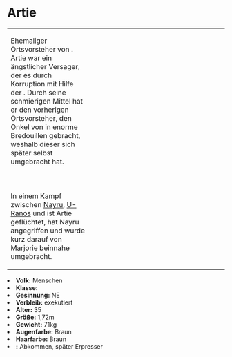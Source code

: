 # Artie

<table>
<tr><td>
<p>
Ehemaliger Ortsvorsteher von <a href="Three-Winds-Valley.md" anchor="schachendorf"></a>. Artie war ein ängstlicher 
Versager, der es durch Korruption mit Hilfe der <a href="Northern-Grenbrock.md" anchor="diebesgilde"></a>. Durch seine
schmierigen Mittel hat er den vorherigen Ortsvorsteher, den Onkel von <a href="Marjorie.md"></a> in enorme Bredouillen
gebracht, weshalb dieser sich später selbst umgebracht hat.
<br></br><br></br>
In einem Kampf zwischen <a href="Nayru.md">Nayru</a>, <a href="U-Ranos.md">U-Ranos</a> und <a href="Sivert.md"></a>
ist Artie geflüchtet, hat Nayru angegriffen und wurde kurz darauf von Marjorie beinnahe umgebracht.
</p>

</td><td width="300">
<!-- Edit here -->
<img src="artie.png" alt="" />
</td></tr>
</table>

<procedure title="Allgemeine Informationen">
<list columns="3">
<li><b>Volk:</b> Menschen</li>
<li><b>Klasse:</b></li>
<li><b>Gesinnung:</b> NE</li>
<li><b>Verbleib:</b> exekutiert</li>
</list>
</procedure>

<procedure title="Aussehen">
<list columns="3">
<li><b>Alter:</b> 35</li>
<li><b>Größe:</b> 1,72m</li>
<li><b>Gewicht:</b> 71kg</li>
<li><b>Augenfarbe:</b> Braun</li>
<li><b>Haarfarbe:</b> Braun</li>
</list>
</procedure>

<procedure title="Beziehungen">
<list columns="3">
<li><b><a href="Sivert.md"></a>:</b> Abkommen, später Erpresser</li>
</list>
</procedure>

<!--
## Notizen

- **Ziele:** 
- **Geheimnisse:** 
-->